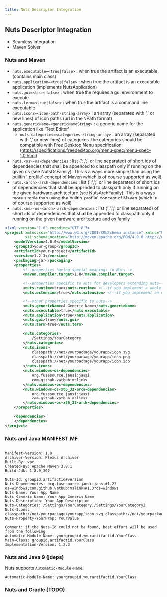```yaml
---
title: Nuts Descriptor Integration 
---
```



## Nuts Descriptor Integration

* Seamless integration
* Maven Solver

### Nuts and Maven

* `nuts.executable=<true|false>` : when true the artifact is an executable (contains main class)
* `nuts.application=<true|false>` : when true the artifact is an executable application (implements NutsApplication)
* `nuts.gui=<true|false>` : when true the requires a gui environment to execute
* `nuts.term=<true|false>` : when true the artifact is a command line executable
* `nuts.icons=<icon-path-string-array>` : an array (separated with ',' or new lines) of icon paths (url in the NPath
  format)
* `nuts.genericName=<genericNameString>` : a generic name for the application like 'Text Editor'
    * `nuts.categories=<categories-string-array>` : an array (separated with ',' or new lines) of categories. the
      categories should be compatible with Free Desktop Menu
      specification (https://specifications.freedesktop.org/menu-spec/menu-spec-1.0.html)
* `nuts.<os>-os-dependencies` : list (':',';' or line separated) of short ids of dependencies that shall be appended to
  classpath only if running on the given os (see NutsOsFamily). This is a ways more simple than using the builtin '
  profile' concept of Maven (which is of course supported as well)
* `nuts.<arch>-arch-dependencies` : list (':',';' or line separated) of short ids of dependencies that shall be appended
  to classpath only if running on the given hardware architecture (see NutsArchFamily). This is a ways more simple than
  using the builtin 'profile' concept of Maven (which is of course supported as well)
* `nuts.<os>-os-<arch>-arch-dependencies` : list (':',';' or line separated) of short ids of dependencies that shall be
  appended to classpath only if running on the given hardware architecture and os family

```xml
<?xml version="1.0" encoding="UTF-8"?>
<project xmlns:xsi="http://www.w3.org/2001/XMLSchema-instance" xmlns="http://maven.apache.org/POM/4.0.0"
         xsi:schemaLocation="http://maven.apache.org/POM/4.0.0 http://maven.apache.org/xsd/maven-4.0.0.xsd">
    <modelVersion>4.0.0</modelVersion>
    <groupId>your-group</groupId>
    <artifactId>your-project</artifactId>
    <version>1.2.3</version>
    <packaging>jar</packaging>
    <properties>
        <!--properties having special meanings in Nuts-->
        <maven.compiler.target>1.8</maven.compiler.target>

        <!--properties specific to nuts for developers extending nuts-->
        <nuts.runtime>true</nuts.runtime> <!--if you implement a whole new runtime-->
        <nuts.extension>true</nuts.extension> <!--if you implement an extension-->

        <!--other properties specific to nuts-->
        <nuts.genericName>A Generic Name</nuts.genericName>
        <nuts.executable>true</nuts.executable>
        <nuts.application>true</nuts.application>
        <nuts.gui>true</nuts.gui>
        <nuts.term>true</nuts.term>

        <nuts.categories>
            /Settings/YourCategory
        </nuts.categories>
        <nuts.icons>
            classpath://net/yourpackage/yourapp/icon.svg
            classpath://net/yourpackage/yourapp/icon.png
            classpath://net/yourpackage/yourapp/icon.ico
        </nuts.icons>
        <nuts.windows-os-dependencies>
            org.fusesource.jansi:jansi
            com.github.vatbub:mslinks
        </nuts.windows-os-dependencies>
        <nuts.windows-os-x86_32-arch-dependencies>
            org.fusesource.jansi:jansi
            com.github.vatbub:mslinks
        </nuts.windows-os-x86_32-arch-dependencies>
    </properties>

    <dependencies>
    </dependencies>
</project>

```

### Nuts and Java MANIFEST.MF

```manifest

Manifest-Version: 1.0
Archiver-Version: Plexus Archiver
Built-By: vpc
Created-By: Apache Maven 3.8.1
Build-Jdk: 1.8.0_302

Nuts-Id: groupid:artifactid#version
Nuts-Dependencies: org.fusesource.jansi:jansi#1.2?os=windows;com.github.vatbub:mslinks#1.3?os=windows
Nuts-Name: Your App Name
Nuts-Generic-Name: Your App Generic Name
Nuts-Description: Your App Description
Nuts-Categories: /Settings/YourCategory;/Settings/YourCategory2
Nuts-Icons: classpath://net/yourpackage/yourapp/icon.svg;classpath://net/yourpackage/yourapp/icon.png
Nuts-Property-YourProp: YourValue

Comment: if the Nuts-Id could not be found, best effort will be used from the following
Automatic-Module-Name: yourgroupid.yourartifactid.YourClass
Main-Class: groupid.artifactid.YourClass
Implementation-Version: 1.2.3

```

### Nuts and Java 9 (jdeps)

Nuts supports `Automatic-Module-Name`.

```manifest
Automatic-Module-Name: yourgroupid.yourartifactid.YourClass

```

### Nuts and Gradle (TODO)

